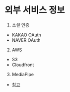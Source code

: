 # 외부 서비스 정보

1. 소셜 인증

- KAKAO OAuth
- NAVER OAuth

2. AWS

- S3
- Cloudfront

3. MediaPipe

- [참고](https://ai.google.dev/edge/mediapipe/solutions/vision/pose_landmarker?hl=ko)

